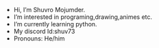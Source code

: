 -  Hi, I’m Shuvro Mojumder.
-  I’m interested in programing,drawing,animes etc.
-  I’m currently learning python.
-  My discord Id:shuv73
-  Pronouns: He/him
  

<!---
Shuv73/Shuv73 is a ✨ special ✨ repository because its `README.md` (this file) appears on your GitHub profile.
You can click the Preview link to take a look at your changes.
--->
